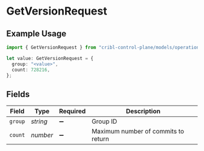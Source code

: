 # GetVersionRequest

## Example Usage

```typescript
import { GetVersionRequest } from "cribl-control-plane/models/operations";

let value: GetVersionRequest = {
  group: "<value>",
  count: 728216,
};
```

## Fields

| Field                               | Type                                | Required                            | Description                         |
| ----------------------------------- | ----------------------------------- | ----------------------------------- | ----------------------------------- |
| `group`                             | *string*                            | :heavy_minus_sign:                  | Group ID                            |
| `count`                             | *number*                            | :heavy_minus_sign:                  | Maximum number of commits to return |